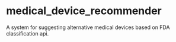 # medical_device_recommender
A system for suggesting alternative medical devices based on FDA classification api.
